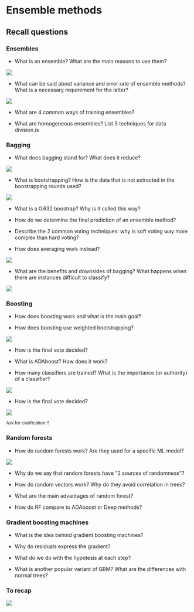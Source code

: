 # Ensemble methods 

## Recall questions
   
### Ensembles

- What is an ensemble? What are the main reasons to use them?

![](./static/ML/ens1.png)

- What can be said about variance and error rate of ensemble methods? What is a necessary requirement for the latter?

![](./static/ML/ens2.png)

- What are 4 common ways of training ensembles?

- What are homogeneous ensembles? List 3 techniques for data division.is 

### Bagging

- What does bagging stand for? What does it reduce?

![](./static/ML/ens3.png)

- What is bootstrapping? How is the data that is not extracted in the boostrapping rounds used?

![](./static/ML/ens4.png)

- What is a 0.632 boostrap? Why is it called this way?

- How do we determine the final prediction of an ensemble method?

- Describe the 2 common voting techniques: why is soft voting way more complex than hard voting?

- How does averaging work instead?

![](./static/ML/ens5.png)

- What are the benefits and downsides of bagging? What happens when there are instances difficult to classify?

![](./static/ML/ens6.png)

### Boosting

- How does boosting work and what is the main goal?

- How does boosting use weighted bootstrapping?

![](./static/ML/ens7.png)

- How is the final vote decided?

- What is ADAboost? How does it work?

- How many classifiers are trained? What is the importance (or authority) of a classifier?

![](./static/ML/ens8.png)

- How is the final vote decided?

![](./static/ML/ens9.png)

<small> Ask for clarification !! </small>

### Random forests

- How do random forests work? Are they used for a specific ML model?

![](./static/ML/ens10.png)

- Why do we say that random forests have "2 sources of randomness"?

- How do random vectors work? Why do they avoid correlation in trees?

- What are the main advantages of random forest?

- How do RF compare to ADAboost or Deep methods?

### Gradient boosting machines

- What is the idea behind gradient boosting machines?

- Why do residuals express the gradient?

- What do we do with the hypotesis at each step?

- What is another popular variant of GBM? What are the differences with normal trees?

### To recap

![](./static/ML/ens11.png)